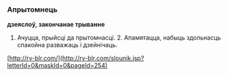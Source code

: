 ### Апрытомнець
**дзеяслоў, закончанае трыванне**

1. Ачуцца, прыйсці да прытомнасці. 2. Апамятацца, набыць здольнасць спакойна разважаць і дзейнічаць.

<a rel="author">[http://rv-blr.com/](http://rv-blr.com/slounik.jsp?letterId=0&maskId=0&pageId=254)</a>
